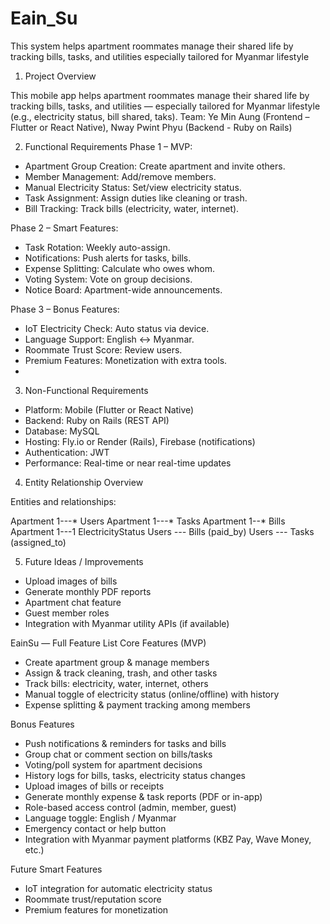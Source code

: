 # Eain_Su
This system helps apartment roommates manage their shared life by tracking bills, tasks, and utilities especially tailored for Myanmar lifestyle 


1.	Project Overview

This mobile app helps apartment roommates manage their shared life by tracking bills, tasks, and utilities
— especially tailored for Myanmar lifestyle (e.g., electricity status, bill shared, taks).
Team: Ye Min Aung (Frontend – Flutter or React Native), Nway Pwint Phyu (Backend - Ruby on Rails)


2.	Functional Requirements
Phase 1 – MVP:
-	Apartment Group Creation: Create apartment and invite others.
-	Member Management: Add/remove members.
-	Manual Electricity Status: Set/view electricity status.
-	Task Assignment: Assign duties like cleaning or trash.
-	Bill Tracking: Track bills (electricity, water, internet).


Phase 2 – Smart Features:
-	Task Rotation: Weekly auto-assign.
-	Notifications: Push alerts for tasks, bills.
-	Expense Splitting: Calculate who owes whom.
-	Voting System: Vote on group decisions.
-	Notice Board: Apartment-wide announcements.


Phase 3 – Bonus Features:
-	IoT Electricity Check: Auto status via device.
-	Language Support: English ↔ Myanmar.
-	Roommate Trust Score: Review users.
-	Premium Features: Monetization with extra tools.
-	

3.	Non-Functional Requirements
-	Platform: Mobile (Flutter or React Native)
-	Backend: Ruby on Rails (REST API)
-	Database: MySQL
-	Hosting: Fly.io or Render (Rails), Firebase (notifications)
-	Authentication: JWT
-	Performance: Real-time or near real-time updates


4.	Entity Relationship Overview

Entities and relationships:

Apartment 1---* Users Apartment 1---* Tasks Apartment 1--* Bills
Apartment 1---1 ElectricityStatus Users *---* Bills (paid_by)
Users *---* Tasks (assigned_to)



5.	Future Ideas / Improvements
-	Upload images of bills
-	Generate monthly PDF reports
-	Apartment chat feature
-	Guest member roles
-	Integration with Myanmar utility APIs (if available)


EainSu — Full Feature List
Core Features (MVP)
-	Create apartment group & manage members
-	Assign & track cleaning, trash, and other tasks
-	Track bills: electricity, water, internet, others
-	Manual toggle of electricity status (online/offline) with history
-	Expense splitting & payment tracking among members


Bonus Features
-	Push notifications & reminders for tasks and bills
-	Group chat or comment section on bills/tasks
-	Voting/poll system for apartment decisions
-	History logs for bills, tasks, electricity status changes
-	Upload images of bills or receipts
-	Generate monthly expense & task reports (PDF or in-app)
-	Role-based access control (admin, member, guest)
-	Language toggle: English / Myanmar
-	Emergency contact or help button
-	Integration with Myanmar payment platforms (KBZ Pay, Wave Money, etc.)


Future Smart Features
-	IoT integration for automatic electricity status
-	Roommate trust/reputation score
-	Premium features for monetization

